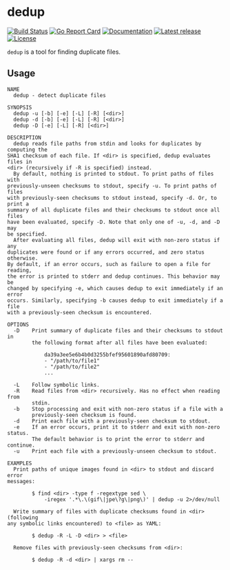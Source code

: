 # dedup

[![Build Status](https://github.com/bdragon/dedup/workflows/ci/badge.svg)](https://github.com/bdragon/dedup/actions)
[![Go Report Card](https://goreportcard.com/badge/github.com/bdragon/dedup)](https://goreportcard.com/report/github.com/bdragon/dedup)
[![Documentation](https://godoc.org/github.com/bdragon/dedup?status.svg)](http://godoc.org/github.com/bdragon/dedup)
[![Latest release](https://img.shields.io/github/release/bdragon/dedup/all)](https://github.com/bdragon/dedup/releases)
[![License](https://img.shields.io/github/license/bdragon/dedup)](LICENSE)

`dedup` is a tool for finding duplicate files.

## Usage

```
NAME
  dedup - detect duplicate files

SYNOPSIS
  dedup -u [-b] [-e] [-L] [-R] [<dir>]
  dedup -d [-b] [-e] [-L] [-R] [<dir>]
  dedup -D [-e] [-L] [-R] [<dir>]

DESCRIPTION
  dedup reads file paths from stdin and looks for duplicates by computing the 
SHA1 checksum of each file. If <dir> is specified, dedup evaluates files in 
<dir> (recursively if -R is specified) instead.
  By default, nothing is printed to stdout. To print paths of files with 
previously-unseen checksums to stdout, specify -u. To print paths of files 
with previously-seen checksums to stdout instead, specify -d. Or, to print a 
summary of all duplicate files and their checksums to stdout once all files 
have been evaluated, specify -D. Note that only one of -u, -d, and -D may 
be specified.
  After evaluating all files, dedup will exit with non-zero status if any 
duplicates were found or if any errors occurred, and zero status otherwise. 
By default, if an error occurs, such as failure to open a file for reading, 
the error is printed to stderr and dedup continues. This behavior may be 
changed by specifying -e, which causes dedup to exit immediately if an error 
occurs. Similarly, specifying -b causes dedup to exit immediately if a file 
with a previously-seen checksum is encountered.

OPTIONS
  -D	Print summary of duplicate files and their checksums to stdout in 
    	the following format after all files have been evaluated:

    		da39a3ee5e6b4b0d3255bfef95601890afd80709:
    		- "/path/to/file1"
    		- "/path/to/file2"
    		...

  -L	Follow symbolic links.
  -R	Read files from <dir> recursively. Has no effect when reading from 
    	stdin.
  -b	Stop processing and exit with non-zero status if a file with a 
    	previously-seen checksum is found.
  -d	Print each file with a previously-seen checksum to stdout.
  -e	If an error occurs, print it to stderr and exit with non-zero status. 
    	The default behavior is to print the error to stderr and continue.
  -u	Print each file with a previously-unseen checksum to stdout.

EXAMPLES
  Print paths of unique images found in <dir> to stdout and discard error 
messages:

    	$ find <dir> -type f -regextype sed \
    		-iregex '.*\.\(gif\|jpe\?g\|png\)' | dedup -u 2>/dev/null

  Write summary of files with duplicate checksums found in <dir> (following 
any symbolic links encountered) to <file> as YAML:

    	$ dedup -R -L -D <dir> > <file>

  Remove files with previously-seen checksums from <dir>:

    	$ dedup -R -d <dir> | xargs rm --
```
